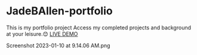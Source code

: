 # JadeBAllen-portfolio
This is my portfolio project
Access my completed projects and background at your leisure.😊
[LIVE DEMO](https://jadeballen-portfolio.jadeballen.repl.co/)

Screenshot 2023-01-10 at 9.14.06 AM.png
